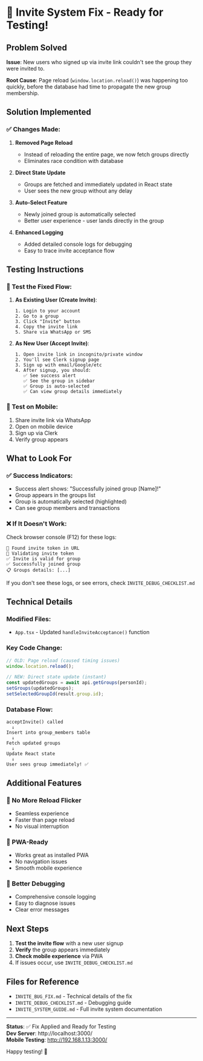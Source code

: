 # 🎉 Invite System Fix - Ready for Testing!

## Problem Solved
**Issue**: New users who signed up via invite link couldn't see the group they were invited to.

**Root Cause**: Page reload (`window.location.reload()`) was happening too quickly, before the database had time to propagate the new group membership.

## Solution Implemented

### ✅ Changes Made:

1. **Removed Page Reload**
   - Instead of reloading the entire page, we now fetch groups directly
   - Eliminates race condition with database

2. **Direct State Update**
   - Groups are fetched and immediately updated in React state
   - User sees the new group without any delay

3. **Auto-Select Feature**
   - Newly joined group is automatically selected
   - Better user experience - user lands directly in the group

4. **Enhanced Logging**
   - Added detailed console logs for debugging
   - Easy to trace invite acceptance flow

## Testing Instructions

### 🧪 Test the Fixed Flow:

1. **As Existing User (Create Invite)**:
   ```
   1. Login to your account
   2. Go to a group
   3. Click "Invite" button
   4. Copy the invite link
   5. Share via WhatsApp or SMS
   ```

2. **As New User (Accept Invite)**:
   ```
   1. Open invite link in incognito/private window
   2. You'll see Clerk signup page
   3. Sign up with email/Google/etc
   4. After signup, you should:
      ✅ See success alert
      ✅ See the group in sidebar
      ✅ Group is auto-selected
      ✅ Can view group details immediately
   ```

### 📱 Test on Mobile:
1. Share invite link via WhatsApp
2. Open on mobile device
3. Sign up via Clerk
4. Verify group appears

## What to Look For

### ✅ Success Indicators:
- Success alert shows: "Successfully joined group [Name]!"
- Group appears in the groups list
- Group is automatically selected (highlighted)
- Can see group members and transactions

### ❌ If It Doesn't Work:
Check browser console (F12) for these logs:
```
🎫 Found invite token in URL
🎫 Validating invite token
✅ Invite is valid for group
✅ Successfully joined group
📋 Groups details: [...]
```

If you don't see these logs, or see errors, check `INVITE_DEBUG_CHECKLIST.md`

## Technical Details

### Modified Files:
- `App.tsx` - Updated `handleInviteAcceptance()` function

### Key Code Change:
```typescript
// OLD: Page reload (caused timing issues)
window.location.reload();

// NEW: Direct state update (instant)
const updatedGroups = await api.getGroups(personId);
setGroups(updatedGroups);
setSelectedGroupId(result.group.id);
```

### Database Flow:
```
acceptInvite() called
  ↓
Insert into group_members table
  ↓
Fetch updated groups
  ↓
Update React state
  ↓
User sees group immediately! ✅
```

## Additional Features

### 🔄 No More Reload Flicker
- Seamless experience
- Faster than page reload
- No visual interruption

### 📱 PWA-Ready
- Works great as installed PWA
- No navigation issues
- Smooth mobile experience

### 🐛 Better Debugging
- Comprehensive console logging
- Easy to diagnose issues
- Clear error messages

## Next Steps

1. **Test the invite flow** with a new user signup
2. **Verify** the group appears immediately
3. **Check mobile experience** via PWA
4. If issues occur, use `INVITE_DEBUG_CHECKLIST.md`

## Files for Reference

- `INVITE_BUG_FIX.md` - Technical details of the fix
- `INVITE_DEBUG_CHECKLIST.md` - Debugging guide
- `INVITE_SYSTEM_GUIDE.md` - Full invite system documentation

---

**Status**: ✅ Fix Applied and Ready for Testing  
**Dev Server**: http://localhost:3000/  
**Mobile Testing**: http://192.168.1.13:3000/

Happy testing! 🚀